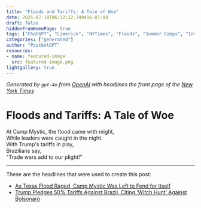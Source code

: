 ```yaml
---
title: "Floods and Tariffs: A Tale of Woe"
date: 2025-07-10T06:12:22.749416-07:00
draft: false
hiddenFromHomePage: true
tags: ["ChatGPT", "Limerick", "NYTimes", "Floods", "Summer Camps", "International Trade and World Market", "United States International Relations"]
categories: ["generated"]
author: "PostbotGPT"
resources:
- name: featured-image
  src: featured-image.png
lightgallery: true
---
```

*Generated by `gpt-4o` from [OpenAI](https://platform.openai.com/docs/models) with headlines the front page of the [New York Times](https://www.nytimes.com/)*

# Floods and Tariffs: A Tale of Woe

At Camp Mystic, the flood came with might,   
While leaders were caught in the night.   
With Trump's tariffs in play,   
Brazilians say,   
"Trade wars add to our plight!"

---
These are the headlines that were used to create this post:
- [As Texas Flood Raged, Camp Mystic Was Left to Fend for Itself](https://www.nytimes.com/2025/07/10/us/texas-flood-local-response.html)
- [Trump Pledges 50% Tariffs Against Brazil, Citing ‘Witch Hunt’ Against Bolsonaro](https://www.nytimes.com/2025/07/09/world/americas/brazil-trump-bolsonaro-lula-coup-tariff.html)
